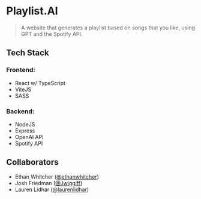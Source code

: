 # Playlist.AI
> A website that generates a playlist based on songs that you like, using GPT and the Spotify API.

## Tech Stack
### Frontend:
- React w/ TypeScript
- ViteJS
- SASS

### Backend:
- NodeJS
- Express
- OpenAI API
- Spotify API

## Collaborators
- Ethan Whitcher ([@ethanwhitcher](https://github.com/ethanwhitcher))
- Josh Friedman ([@Jwiggiff](https://github.com/Jwiggiff))
- Lauren Lidhar ([@laurenlidhar](https://github.com/laurenlidhar))
